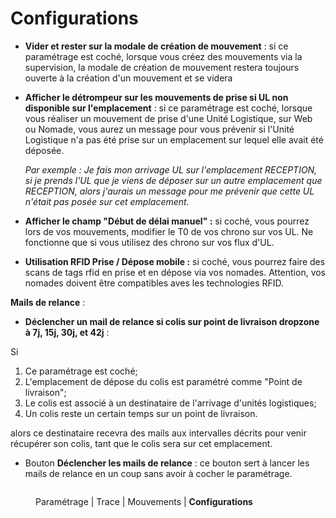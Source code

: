 # Configurations

* **Vider et rester sur la modale de création de mouvement** : si ce paramétrage est coché, lorsque vous créez des mouvements via la supervision, la modale de création de mouvement restera toujours ouverte à la création d'un mouvement et se videra
*   **Afficher le détrompeur sur les mouvements de prise si UL non disponible sur l'emplacement** : si ce paramétrage est coché, lorsque vous réaliser un mouvement de prise d'une Unité Logistique, sur Web ou Nomade, vous aurez un message pour vous prévenir si l'Unité Logistique n'a pas été prise sur un emplacement sur lequel elle avait été déposée.&#x20;

    _Par exemple : Je fais mon arrivage UL sur l'emplacement RECEPTION, si je prends l'UL que je viens de déposer sur un autre emplacement que RECEPTION, alors j'aurais un message pour me prévenir que cette UL n'était pas posée sur cet emplacement._&#x20;
* **Afficher le champ "Début de délai manuel" :** si coché, vous pourrez lors de vos mouvements, modifier le T0 de vos chrono sur vos UL. Ne fonctionne que si vous utilisez des chrono sur vos flux d'UL.&#x20;
* **Utilisation RFID Prise / Dépose mobile :** si coché, vous pourrez faire des scans de tags rfid en prise et en dépose via vos nomades. Attention, vos nomades doivent être compatibles aves les technologies RFID.



**Mails de relance** :&#x20;

* **Déclencher un mail de relance si colis sur point de livraison dropzone à 7j, 15j, 30j, et 42j** :

Si&#x20;

1. Ce paramétrage est coché;
2. L'emplacement de dépose du colis est paramétré comme "Point de livraison";
3. Le colis est associé à un destinataire de l'arrivage d'unités logistiques;
4. Un colis reste un certain temps sur un point de livraison.

alors ce destinataire recevra des mails aux intervalles décrits pour venir récupérer son colis, tant que le colis sera sur cet emplacement.

* Bouton **Déclencher les mails de relance** : ce bouton sert à lancer les mails de relance en un coup sans avoir à cocher le paramétrage.

<figure><img src="../../../.gitbook/assets/Capture d&#x27;écran 2024-07-05 093805.png" alt=""><figcaption><p>Paramétrage | Trace | Mouvements | <strong>Configurations</strong></p></figcaption></figure>
